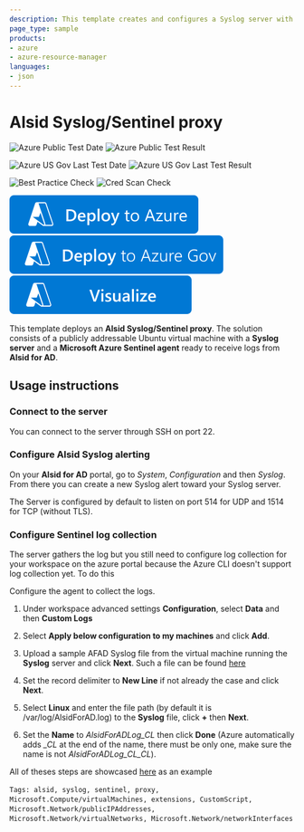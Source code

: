 ```yaml
---
description: This template creates and configures a Syslog server with an onboarded Azure Sentinel Agent for a specified workspace.
page_type: sample
products:
- azure
- azure-resource-manager
languages:
- json
---
```

# Alsid Syslog/Sentinel proxy
![Azure Public Test Date](https://azurequickstartsservice.blob.core.windows.net/badges/demos/alsid-syslog-proxy/PublicLastTestDate.svg)
![Azure Public Test Result](https://azurequickstartsservice.blob.core.windows.net/badges/demos/alsid-syslog-proxy/PublicDeployment.svg)

![Azure US Gov Last Test Date](https://azurequickstartsservice.blob.core.windows.net/badges/demos/alsid-syslog-proxy/FairfaxLastTestDate.svg)
![Azure US Gov Last Test Result](https://azurequickstartsservice.blob.core.windows.net/badges/demos/alsid-syslog-proxy/FairfaxDeployment.svg)

![Best Practice Check](https://azurequickstartsservice.blob.core.windows.net/badges/demos/alsid-syslog-proxy/BestPracticeResult.svg)
![Cred Scan Check](https://azurequickstartsservice.blob.core.windows.net/badges/demos/alsid-syslog-proxy/CredScanResult.svg)

[![Deploy To Azure](https://raw.githubusercontent.com/Azure/azure-quickstart-templates/master/1-CONTRIBUTION-GUIDE/images/deploytoazure.svg?sanitize=true)](https://portal.azure.com/#create/Microsoft.Template/uri/https%3A%2F%2Fraw.githubusercontent.com%2FAzure%2Fazure-quickstart-templates%2Fmaster%2Fdemos%2Falsid-syslog-proxy%2Fazuredeploy.json)
[![Deploy To Azure US Gov](https://raw.githubusercontent.com/Azure/azure-quickstart-templates/master/1-CONTRIBUTION-GUIDE/images/deploytoazuregov.svg?sanitize=true)](https://portal.azure.us/#create/Microsoft.Template/uri/https%3A%2F%2Fraw.githubusercontent.com%2FAzure%2Fazure-quickstart-templates%2Fmaster%2Fdemos%2Falsid-syslog-proxy%2Fazuredeploy.json)
[![Visualize](https://raw.githubusercontent.com/Azure/azure-quickstart-templates/master/1-CONTRIBUTION-GUIDE/images/visualizebutton.svg?sanitize=true)](http://armviz.io/#/?load=https%3A%2F%2Fraw.githubusercontent.com%2FAzure%2Fazure-quickstart-templates%2Fmaster%2Fdemos%2Falsid-syslog-proxy%2Fazuredeploy.json)

This template deploys an **Alsid Syslog/Sentinel proxy**. The solution consists of a publicly addressable Ubuntu virtual machine with a **Syslog server** and a **Microsoft Azure Sentinel agent** ready to receive logs from **Alsid for AD**.

## Usage instructions

### Connect to the server
You can connect to the server through SSH on port 22.

### Configure Alsid Syslog alerting
On your **Alsid for AD** portal, go to *System*, *Configuration* and then *Syslog*.
From there you can create a new Syslog alert toward your Syslog server.

The Server is configured by default to listen on port 514 for UDP and 1514 for TCP (without TLS).

### Configure Sentinel log collection
The server gathers the log but you still need to configure log collection for your workspace on the azure portal because the Azure CLI doesn't support log collection yet.
To do this

Configure the agent to collect the logs.

1.  Under workspace advanced settings **Configuration**, select **Data** and then **Custom Logs**

2.  Select **Apply below configuration to my machines** and click **Add**.

4. Upload a sample AFAD Syslog file from the virtual machine running the **Syslog** server and click **Next**. Such a file can be found [here](https://github.com/Azure/azure-quickstart-templates/blob/master/demos/alsid-syslog-proxy/logs/AlsidForAD.log)

5. Set the record delimiter to **New Line** if not already the case and click **Next**.

6. Select **Linux** and enter the file path (by default it is /var/log/AlsidForAD.log) to the **Syslog** file, click **+** then **Next**.

7. Set the **Name** to *AlsidForADLog_CL* then click **Done** (Azure automatically adds *_CL* at the end of the name, there must be only one, make sure the name is not *AlsidForADLog_CL_CL*).

All of theses steps are showcased [here](https://www.youtube.com/watch?v=JwV1uZSyXM4&feature=youtu.be) as an example

`Tags: alsid, syslog, sentinel, proxy, Microsoft.Compute/virtualMachines, extensions, CustomScript, Microsoft.Network/publicIPAddresses, Microsoft.Network/virtualNetworks, Microsoft.Network/networkInterfaces`
